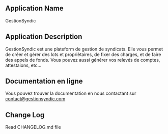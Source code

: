 Application Name
---------------
GestionSyndic


Application Description
-------------------
GestionSyndic est une plateform de gestion de syndicats. Elle vous permet de créer et gérer des lots et propriètaires, de fixer des charges, et de faire des appels de fonds. 
Vous pouvez aussi générer vos relevés de comptes, attestaions, etc...


Documentation en ligne
--------------------
Vous pouvez trouver la documentation en nous contactant sur contact@gestionsyndic.com

Change Log
----------
Read CHANGELOG.md file
